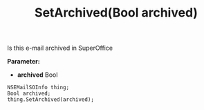 ﻿---
uid: crmscript_ref_NSEMailSOInfo_SetArchived
title: SetArchived(Bool archived)
intellisense: NSEMailSOInfo.SetArchived
keywords: NSEMailSOInfo, GetArchived
so.topic: reference
---

Is this e-mail archived in SuperOffice

**Parameter:** 
 - **archived** Bool

```crmscript
NSEMailSOInfo thing;
Bool archived;
thing.SetArchived(archived);
```

